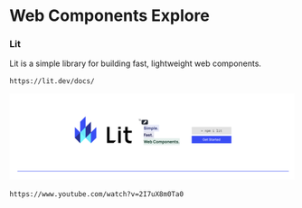 # Web Components Explore

### Lit

Lit is a simple library for building fast, lightweight web components.

```sh
https://lit.dev/docs/
```

![alt text](image.png)

```sh
https://www.youtube.com/watch?v=2I7uX8m0Ta0
```
